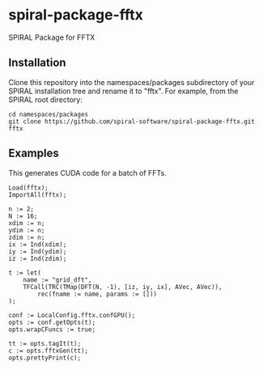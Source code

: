 # spiral-package-fftx

SPIRAL Package for FFTX


Installation
------------

Clone this repository into the namespaces/packages subdirectory of your SPIRAL
installation tree and rename it to "fftx". For example, from the SPIRAL root
directory:

```
cd namespaces/packages
git clone https://github.com/spiral-software/spiral-package-fftx.git fftx
```

Examples
--------

This generates CUDA code for a batch of FFTs.

```
Load(fftx);
ImportAll(fftx);

n := 2;
N := 16;
xdim := n;
ydim := n;
zdim := n;
ix := Ind(xdim);
iy := Ind(ydim);
iz := Ind(zdim);

t := let(
    name := "grid_dft",
    TFCall(TRC(TMap(DFT(N, -1), [iz, iy, ix], AVec, AVec)), 
        rec(fname := name, params := []))
);

conf := LocalConfig.fftx.confGPU();
opts := conf.getOpts(t);
opts.wrapCFuncs := true;

tt := opts.tagIt(t);
c := opts.fftxGen(tt);
opts.prettyPrint(c);
```
